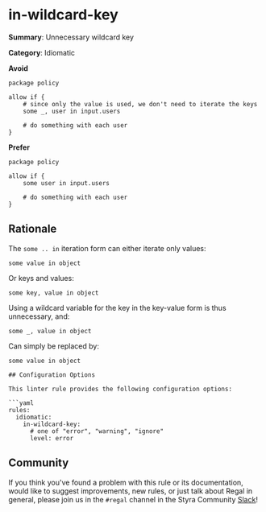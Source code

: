 # in-wildcard-key

**Summary**: Unnecessary wildcard key

**Category**: Idiomatic

**Avoid**
```rego
package policy

allow if {
    # since only the value is used, we don't need to iterate the keys
    some _, user in input.users

    # do something with each user
}
```

**Prefer**
```rego
package policy

allow if {
    some user in input.users

    # do something with each user
}
```

## Rationale

The `some .. in` iteration form can either iterate only values:

```rego
some value in object
```

Or keys and values:

```rego
some key, value in object
```

Using a wildcard variable for the key in the key-value form is thus unnecessary, and:

```rego
some _, value in object
```

Can simply be replaced by:

```rego
some value in object

## Configuration Options

This linter rule provides the following configuration options:

```yaml
rules:
  idiomatic:
    in-wildcard-key:
      # one of "error", "warning", "ignore"
      level: error
```

## Community

If you think you've found a problem with this rule or its documentation, would like to suggest improvements, new rules,
or just talk about Regal in general, please join us in the `#regal` channel in the Styra Community
[Slack](https://inviter.co/styra)!
